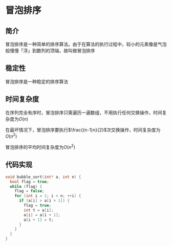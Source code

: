 # 冒泡排序

## 简介
冒泡排序是一种简单的排序算法。由于在算法的执行过程中，较小的元素像是气泡般慢慢「浮」到数列的顶端，故叫做冒泡排序

## 稳定性
冒泡排序是一种稳定的排序算法

## 时间复杂度
在序列完全有序时，冒泡排序只需遍历一遍数组，不用执行任何交换操作，时间复杂度为$O(n)$

在最坏情况下，冒泡排序要执行$\frac{(n-1)n}{2}$次交换操作，时间复杂度为$O(n^2)$

冒泡排序的平均时间复杂度为$O(n^2)$

## 代码实现
```cpp
void bubble_sort(int* a, int n) {
  bool flag = true;
  while (flag) {
    flag = false;
    for (int i = 1; i < n; ++i) {
      if (a[i] > a[i + 1]) {
        flag = true;
        int t = a[i];
        a[i] = a[i + 1];
        a[i + 1] = t;
      }
    }
  }
}
```